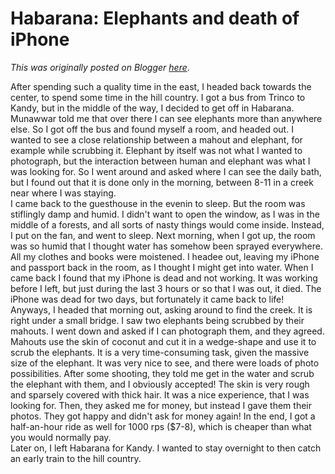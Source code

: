 # Habarana: Elephants and death of iPhone

*This was originally posted on Blogger [here](https://photopensieve.blogspot.com/2012/02/habarana-elephants-and-death-of-iphone.html)*.

After spending such a quality time in the east, I headed back towards the center, to spend some time in the hill country. I got a bus from Trinco to Kandy, but in the middle of the way, I decided to get off in Habarana. Munawwar told me that over there I can see elephants more than anywhere else. So I got off the bus and found myself a room, and headed out. I wanted to see a close relationship between a mahout and elephant, for example while scrubbing it. Elephant by itself was not what I wanted to photograph, but the interaction between human and elephant was what I was looking for. So I went around and asked where I can see the daily bath, but I found out that it is done only in the morning, between 8-11 in a creek near where I was staying. <br />I came back to the guesthouse in the evenin to sleep. But the room was stiflingly damp and humid. I didn't want to open the window, as I was in the middle of a forests, and all sorts of nasty things would come inside. Instead, I put on the fan, and went to sleep. Next morning, when I got up, the room was so humid that I thought water has somehow been sprayed everywhere. All my clothes and books were moistened. I headee out, leaving my iPhone and passport back in the room, as I thought I might get into water. When I came back I found that my iPhone is dead and not working. It was working before I left, but just during the last 3 hours or so that I was out, it died. The iPhone was dead for two days, but fortunately it came back to life!<br />Anyways, I headed that morning out, asking around to find the creek. It is right under a small bridge. I saw two elephants being scrubbed by their mahouts. I went down and asked if I can photograph them, and they agreed. Mahouts use the skin of coconut and cut it in a wedge-shape and use it to scrub the elephants. It is a very time-consuming task, given the massive size of the elephant. It was very nice to see, and there were loads of photo possibilities. After some shooting, they told me get in the water and scrub the elephant with them, and I obviously accepted! The skin is very rough and sparsely covered with thick hair. It was a nice experience, that I was looking for. Then, they asked me for money, but instead I gave them their photos. They got happy and didn't ask for money again! In the end, I got a half-an-hour ride as well for 1000 rps ($7-8), which is cheaper than what you would normally pay.<br />Later on, I left Habarana for Kandy. I wanted to stay overnight to then catch an early train to the hill country.